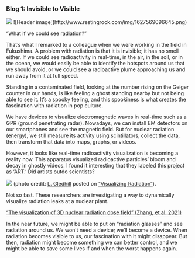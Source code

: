 ### Blog 1: Invisible to Visible

<img src="http://www.restingrock.com/img/1627569096645.jpg" border="0">
![Header image](http://www.restingrock.com/img/1627569096645.png)

“What if we could see radiation?”

That’s what I remarked to a colleague when we were working in the field in Fukushima. A problem with radiation is that it is invisible; it has no smell either. If we could see radioactivity in real-time, in the air, in the soil, or in the ocean, we would easily be able to identify the hotspots around us that we should avoid, or we could see a radioactive plume approaching us and run away from it at full speed.

Standing in a contaminated field, looking at the number rising on the Geiger counter in our hands, is like feeling a ghost standing nearby but not being able to see it. It’s a spooky feeling, and this spookiness is what creates the fascination with radiation in pop culture.

We have devices to visualize electromagnetic waves in real-time such as a GPR (ground penetrating radar). Nowadays, we can install EM detectors on our smartphones and see the magnetic field. But for nuclear radiation (energy), we still measure its activity using scintillators, collect the data, then transform that data into maps, graphs, or videos.

However, it looks like real-time radioactivity visualization is becoming a reality now. This apparatus visualized radioactive particles’ bloom and decay in ghostly videos. I found it interesting that they labeled this project as ‘ART.’ Did artists outdo scientists? 

<img src="http://www.restingrock.com/img/1627569722304.jpg" border="0">
(photo credit: <a href="https://www.lindengledhill.com/" target="_blank">L. Gledhill</a> posted on <a href="https://fyfluiddynamics.com/2021/04/visualizing-radiation" target="_blank">“Visualizing Radiation”</a>).

Not so fast. These researchers are investigating a way to dynamically visualize radiation leaks at a nuclear plant.

<a href="https://www.sciencedirect.com/science/article/abs/pii/S0149197021002596" target="_blank">“The visualization of 3D nuclear radiation dose field” (Zhang, et al. 2021)</a>

In the near future, we might be able to put on “radiation glasses” and see radiation around us. We won’t need a device; we’ll become a device. When radiation becomes visible to us, our fascination with it might disappear. But then, radiation might become something we can better control, and we might be able to save some lives if and when the worst happens again.
